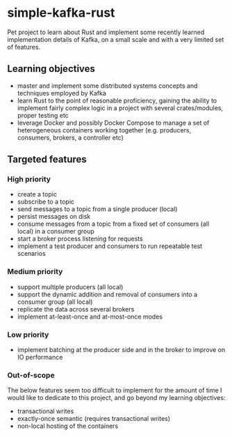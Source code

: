 # simple-kafka-rust
Pet project to learn about Rust and implement some recently learned implementation details of Kafka, on a small scale and with a very limited set of features.

## Learning objectives
- master and implement some distributed systems concepts and techniques employed by Kafka
- learn Rust to the point of reasonable proficiency, gaining the ability to implement fairly complex logic in a project with several crates/modules, proper testing etc
- leverage Docker and possibly Docker Compose to manage a set of heterogeneous containers working together (e.g. producers, consumers, brokers, a controller etc)

## Targeted features

### High priority
- create a topic
- subscribe to a topic
- send messages to a topic from a single producer (local)
- persist messages on disk
- consume messages from a topic from a fixed set of consumers (all local) in a consumer group
- start a broker process listening for requests
- implement a test producer and consumers to run repeatable test scenarios

### Medium priority
- support multiple producers (all local)
- support the dynamic addition and removal of consumers into a consumer group (all local)
- replicate the data across several brokers
- implement at-least-once and at-most-once modes

### Low priority
- implement batching at the producer side and in the broker to improve on IO performance

### Out-of-scope
The below features seem too difficult to implement for the amount of time I would like to dedicate to this project, and go beyond my learning objectives:
- transactional writes
- exactly-once semantic (requires transactional writes)
- non-local hosting of the containers
